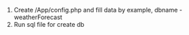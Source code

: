 1. Create /App/config.php and fill data by example, dbname - weatherForecast
2. Run sql file for create db